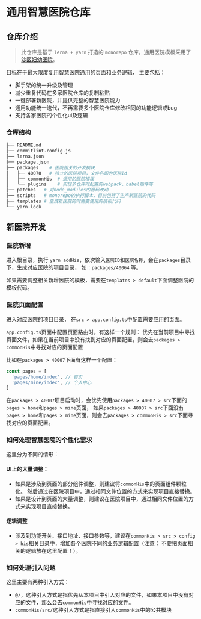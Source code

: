 # 通用智慧医院仓库

## 仓库介绍

> 此仓库是基于 `lerna + yarn` 打造的 `monorepo` 仓库，通用医院模板采用了[沙区妇幼医院](https://ourgit.cqkqinfo.com/fe-his-groups/apps/40064)。

目标在于最大限度复用智慧医院通用的页面和业务逻辑， 主要包括：

- 脚手架的统一升级及管理
- 减少重复代码在多家医院仓库的复制粘贴
- 一键部署新医院，并提供完整的智慧医院能力
- 通用功能统一迭代，不再需要多个医院仓库修改相同的功能逻辑或bug
- 支持各家医院的个性化ui及逻辑

### 仓库结构

```bash
├── README.md
├── commitlint.config.js
├── lerna.json
├── package.json
├── packages    # 医院相关的开发模块
│   ├── 40070   # 独立的医院项目，文件名即为医院Id
│   ├── commonHis  # 通用的医院模板
│   └── plugins    # 实现多仓库时配置的webpack、babel插件等
├── patches   # 对node_modules的源码改动
├── scripts   # monorepo的执行脚本，目前包括了生产新医院的代码
├── templates # 生成新医院的时需要使用的模板代码
└── yarn.lock

```

## 新医院开发

### 医院新增

进入根目录，执行 `yarn addHis`，依次输入`医院ID`和`医院名称`，会在`packages`目录下，生成对应医院的项目目录， 如：`packages/40064` 等。

如果需要调整相关新增医院的模板，需要在`templates > default`下面调整医院的模板代码。

### 医院页面配置

进入对应医院的项目目录， 在`src > app.config.ts`中配置需要应用的页面。 

`app.config.ts`页面中配置页面路由时，有这样一个规则： 优先在当前项目中寻找页面文件，如果在当前项目中没有找到对应的页面配置，则会去`packages > commonHis`中寻找对应的页面配置

比如在`packages > 40007`下面有这样一个配置：

```js
const pages = [
  'pages/home/index', // 首页
  'pages/mine/index', // 个人中心
]
```

在`packages > 40007`项目启动时，会优先使用`packages > 40007 > src`下面的`pages > home`和`pages > mine`页面， 如果`packages > 40007 > src`下面没有`pages > home`和`pages > mine`页面，则会去`packages > commonHis > src`下面寻找对应的页面配置。


### 如何处理智慧医院的个性化需求

这里分为不同的情形：

#### UI上的大量调整：

- 如果是涉及到页面的部分组件调整，则建议将`commonHis`中的页面组件颗粒化。 然后通过在医院项目中，通过相同文件位置的方式来实现项目直接替换。
- 如果是设计到页面的大量调整，则建议在医院项目中，通过相同文件位置的方式来实现项目直接替换。
  
#### 逻辑调整

- 涉及到功能开关、接口地址、接口参数等，建议在`commonHis > src > config  > his`相关目录中，增加各个医院不同的业务逻辑配置（注意： 不要把页面相关的逻辑放在这里配置！）。

### 如何处理引入问题

这里主要有两种引入方式：

- `@/`，这种引入方式是指优先从本项目中引入对应的文件，如果本项目中没有对应的文件，那么会去`commonHis`中寻找对应的文件。
- `commonHis/src/`这种引入方式是指直接引入`commonHis`中的公共模块
